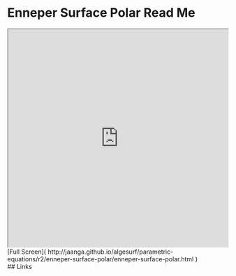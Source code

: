Enneper Surface Polar Read Me
===

<iframe src='http://jaanga.github.io/algesurf/parametric-equations/r2/enneper-surface-polar/enneper-surface-polar.html' width=100% height=500px >
There is an `iframe` here. It is not visible when viewed on github.com/algesurf. To view, please see 'Project Links' below.
</iframe>
[Full Screen]( http://jaanga.github.io/algesurf/parametric-equations/r2/enneper-surface-polar/enneper-surface-polar.html )
<br>
## Links 
<http://www.3d-meier.de/tut3/Seite134.html>  
